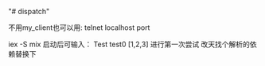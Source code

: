 "# dispatch" 

不用my_client也可以用:
  telnet localhost port

iex -S mix 启动后可输入： Test test0 [1,2,3]
进行第一次尝试
改天找个解析的依赖替换下
